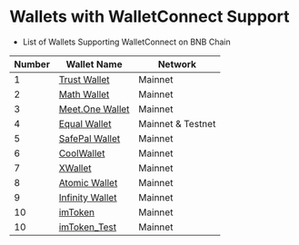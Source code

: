 # Wallets with WalletConnect Support

* List of Wallets Supporting WalletConnect on BNB Chain


| Number | Wallet Name                                    | Network                          |
| ------ | -----------------------------------------------| -------------------------------- |
| 1      | [Trust Wallet](https://trustwallet.com/)       | Mainnet                          |
| 2      | [Math Wallet](https://mathwallet.org/en-us/)   | Mainnet                          |
| 3      | [Meet.One Wallet](https://github.com/meet-one) | Mainnet                          |
| 4      | [Equal Wallet](https://equal.tech/)            | Mainnet & Testnet                |
| 5      | [SafePal Wallet](https://safepal.io/)          | Mainnet                          |
| 6      | [CoolWallet](https://www.coolwallet.io/)       | Mainnet                          |
| 7      | [XWallet](https://support.pundix.com/hc/en-us/categories/360001370531-XWallet-FAQ)    | Mainnet     |
| 8      | [Atomic Wallet](https://atomicwallet.io/)      | Mainnet                          |
| 9      | [Infinity Wallet](https://infinitywallet.io/)  | Mainnet                          |
| 10     | [imToken](https://token.im/)                   | Mainnet                          |
| 10     | [imToken_Test](https://token.im/test/)                   | Mainnet                          |
